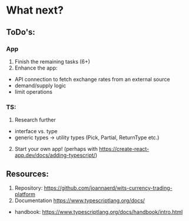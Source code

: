 # What next?
## ToDo's:
### App
1. Finish the remaining tasks (6+)
2. Enhance the app:
  - API connection to fetch exchange rates from an external source
  - demand/supply logic
  - limit operations

### TS:
1. Research further
  - interface vs. type
  - generic types -> utility types (Pick, Partial, ReturnType etc.)
2. Start your own app! (perhaps with https://create-react-app.dev/docs/adding-typescript/)


## Resources:
1. Repository: https://github.com/joannaerd/wits-currency-trading-platform
2. Documentation https://www.typescriptlang.org/docs/
  - handbook: https://www.typescriptlang.org/docs/handbook/intro.html
